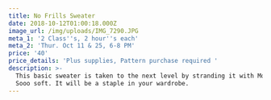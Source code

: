 ```yaml
---
title: No Frills Sweater
date: 2018-10-12T01:00:18.000Z
image_url: /img/uploads/IMG_7290.JPG
meta_1: '2 Class''s, 2 hour''s each'
meta_2: 'Thur. Oct 11 & 25, 6-8 PM'
price: '40'
price_details: 'Plus supplies, Pattern purchase required '
description: >-
  This basic sweater is taken to the next level by stranding it with Mohair.
  Sooo soft. It will be a staple in your wardrobe.
---
```




